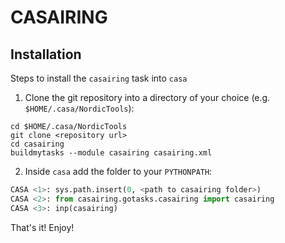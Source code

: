 # CASAIRING

## Installation

Steps to install the `casairing` task into `casa`

 1. Clone the git repository into a directory of your choice
 (e.g. `$HOME/.casa/NordicTools`):

``` shell
cd $HOME/.casa/NordicTools
git clone <repository url>
cd casairing
buildmytasks --module casairing casairing.xml
```
 2. Inside `casa` add the folder to your `PYTHONPATH`:

``` python
CASA <1>: sys.path.insert(0, <path to casairing folder>)
CASA <2>: from casairing.gotasks.casairing import casairing
CASA <3>: inp(casairing)

```

That's it! Enjoy!
